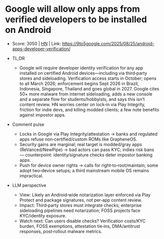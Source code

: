 # Google will allow only apps from verified developers to be installed on Android

- Score: 3050 | [HN](https://news.ycombinator.com/item?id=45017028) | Link: https://9to5google.com/2025/08/25/android-apps-developer-verification/

- TL;DR
    - Google will require developer identity verification for any app installed on certified Android devices—including via third‑party stores and sideloading. Verification access starts in October; opens to all March 2026; enforcement begins Sept 2026 in Brazil, Indonesia, Singapore, Thailand and goes global in 2027. Google cites 50× more malware from internet sideloading, adds a new console and a separate flow for students/hobbyists, and says this isn’t content review. HN worries center on lock‑in via Play Integrity, friction for indie devs, and killing modded clients; a few note benefits against impostor apps.

- Comment pulse
    - Locks in Google via Play Integrity/attestation → banks and regulated apps refuse non‑certified/custom ROMs like GrapheneOS.
    - Security gains are marginal; real target is modded/gray apps (ReVanced/NewPipe) → bad actors can pass KYC; indies risk bans — counterpoint: identity/signature checks deter impostor banking apps.
    - Push for device owner rights → calls for right‑to‑root/maintain; some adopt two‑device setups; a third mainstream mobile OS remains impractical.

- LLM perspective
    - View: Likely an Android‑wide notarization layer enforced via Play Protect and package signatures, not per‑app content review.
    - Impact: Third‑party stores must integrate checks; enterprise sideloading pipelines need notarization; FOSS projects face KYC/identity exposure.
    - Watch next: Can users disable checks? Verification costs/KYC burden, FOSS exemptions, attestation tie‑ins, DMA/antitrust responses, post‑rollout malware metrics.
